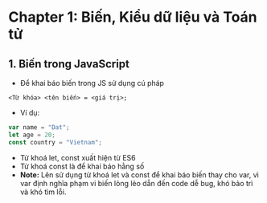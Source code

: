 # Chapter 1: Biến, Kiểu dữ liệu và Toán tử

## 1. Biến trong JavaScript
- Để khai báo biến trong JS sử dụng cú pháp

```
<Từ khóa> <tên biến> = <giá trị>;
```
- Ví dụ:
```javascript
var name = "Dat";
let age = 20;
const country = "Vietnam";
```
- Từ khoá let, const xuất hiện từ ES6
- Từ khoá const là để khai báo hằng số
- **Note:** Lên sử dụng từ khoá let và const để khai báo biến thay cho var, vì var định nghĩa phạm vi biến lỏng lẻo dẫn đến code dễ bug, khó bảo trì và khó tìm lỗi.